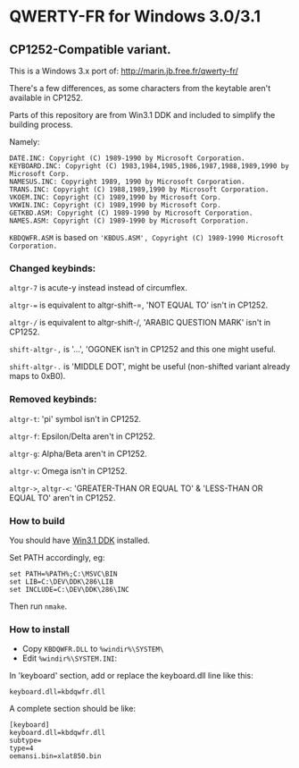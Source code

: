 # QWERTY-FR for Windows 3.0/3.1
## CP1252-Compatible variant.

This is a Windows 3.x port of: http://marin.jb.free.fr/qwerty-fr/

There's a few differences, as some characters from the keytable aren't available in CP1252.

Parts of this repository are from Win3.1 DDK and included to simplify the building process.

Namely:

```
DATE.INC: Copyright (C) 1989-1990 by Microsoft Corporation.
KEYBOARD.INC: Copyright (C) 1983,1984,1985,1986,1987,1988,1989,1990 by Microsoft Corp.
NAMESUS.INC: Copyright 1989, 1990 by Microsoft Corporation.
TRANS.INC: Copyright (C) 1988,1989,1990 by Microsoft Corporation.
VKOEM.INC: Copyright (C) 1989,1990 by Microsoft Corp.
VKWIN.INC: Copyright (C) 1989,1990 by Microsoft Corp.
GETKBD.ASM: Copyright (C) 1989-1990 by Microsoft Corporation.
NAMES.ASM: Copyright (C) 1989-1990 by Microsoft Corporation.
```

`KBDQWFR.ASM` is based on `'KBDUS.ASM', Copyright (C) 1989-1990 Microsoft Corporation.`

### Changed keybinds:
`altgr-7` is acute-y instead instead of circumflex.

`altgr-=` is equivalent to altgr-shift-=, 'NOT EQUAL TO' isn't in CP1252.

`altgr-/` is equivalent to altgr-shift-/, 'ARABIC QUESTION MARK' isn't in CP1252.

`shift-altgr-,` is '...', 'OGONEK isn't in CP1252 and this one might useful.

`shift-altgr-.` is 'MIDDLE DOT', might be useful (non-shifted variant already maps to 0xB0).

### Removed keybinds:
`altgr-t`: 'pi' symbol isn't in CP1252.

`altgr-f`: Epsilon/Delta aren't in CP1252.

`altgr-g`: Alpha/Beta aren't in CP1252.

`altgr-v`: Omega isn't in CP1252.

`altgr->`, `altgr-<`: 'GREATER-THAN OR EQUAL TO' & 'LESS-THAN OR EQUAL TO' aren't in CP1252.

### How to build
You should have [Win3.1 DDK](https://winworldpc.com/download/3d0639c3-9e18-c39a-11c3-a4e284a2c3a5) installed.

Set PATH accordingly, eg:
```
set PATH=%PATH%;C:\MSVC\BIN
set LIB=C:\DEV\DDK\286\LIB
set INCLUDE=C:\DEV\DDK\286\INC
```

Then run `nmake`.

### How to install
* Copy `KBDQWFR.DLL` to `%windir%\SYSTEM\`
* Edit `%windir%\SYSTEM.INI`:

In 'keyboard' section, add or replace the keyboard.dll line like this:

`keyboard.dll=kbdqwfr.dll`

A complete section should be like:
```
[keyboard]
keyboard.dll=kbdqwfr.dll
subtype=
type=4
oemansi.bin=xlat850.bin
```
